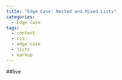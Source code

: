 ```yaml
---
title: "Edge Case: Nested and Mixed Lists"
categories:
  - Edge Case
tags:
  - content
  - css
  - edge case
  - lists
  - markup
---
```


##live
